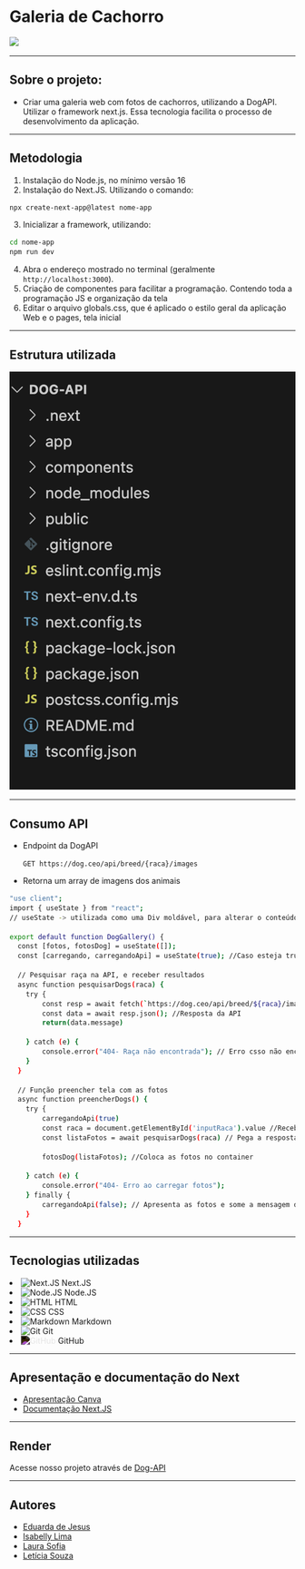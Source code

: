 # Galeria de Cachorro

![](./public/dogs.png)

---

## Sobre o projeto:
* Criar uma galeria web com fotos de cachorros, utilizando a DogAPI. Utilizar o framework next.js. Essa tecnologia facilita o processo de desenvolvimento da aplicação.

---

## Metodologia
1. Instalação do Node.js, no mínimo versão 16
2. Instalação do Next.JS. Utilizando o comando:
```bash 
npx create-next-app@latest nome-app
```
3. Inicializar a framework, utilizando:
```bash 
cd nome-app 
npm run dev
```
4. Abra o endereço mostrado no terminal (geralmente `http://localhost:3000`).
5. Criação de componentes para facilitar a programação. Contendo toda a programação JS e organização da tela
6. Editar o arquivo globals.css, que é aplicado o estilo geral da aplicação Web e o pages, tela inicial 

---

## Estrutura utilizada

![](./public/estrutura-arquivos.png)

---

## Consumo API 
* Endpoint da DogAPI

    ```GET https://dog.ceo/api/breed/{raca}/images```

* Retorna um array de imagens dos animais

```bash
"use client";
import { useState } from "react";
// useState -> utilizada como uma Div moldável, para alterar o conteúdo dentro

export default function DogGallery() {
  const [fotos, fotosDog] = useState([]);
  const [carregando, carregandoApi] = useState(true); //Caso esteja true, ele mostra a mensagem de carregando

  // Pesquisar raça na API, e receber resultados
  async function pesquisarDogs(raca) {
    try {
        const resp = await fetch(`https://dog.ceo/api/breed/${raca}/images`); // Fazer requisição API
        const data = await resp.json(); //Resposta da API
        return(data.message)
      
    } catch (e) {
        console.error("404- Raça não encontrada"); // Erro csso não encontre a raça
    }
  }

  // Função preencher tela com as fotos
  async function preencherDogs() {
    try {
        carregandoApi(true)
        const raca = document.getElementById('inputRaca').value //Recebe o valor digitado
        const listaFotos = await pesquisarDogs(raca) // Pega a resposta da API

        fotosDog(listaFotos); //Coloca as fotos no container

    } catch (e) {
        console.error("404- Erro ao carregar fotos");
    } finally {
        carregandoApi(false); // Apresenta as fotos e some a mensagem de carregando
    }
  }
  ```


---


## Tecnologias utilizadas
<li><img src="https://cdn.jsdelivr.net/gh/devicons/devicon@latest/icons/nextjs/nextjs-original.svg" height="20" alt="Next.JS"> Next.JS</li>
<li><img src="https://cdn.jsdelivr.net/gh/devicons/devicon@latest/icons/nodejs/nodejs-original.svg" height="20" alt="Node.JS"> Node.JS</li>
<li><img src="https://cdn.jsdelivr.net/gh/devicons/devicon@latest/icons/html5/html5-plain-wordmark.svg"height="20" alt="HTML"> HTML</li>
<li><img src="https://cdn.jsdelivr.net/gh/devicons/devicon/icons/css3/css3-original.svg" height="20" alt="CSS"> CSS</li>
<li><img src="https://cdn.jsdelivr.net/gh/devicons/devicon@latest/icons/markdown/markdown-original.svg" height="20" alt="Markdown"> Markdown</li>
<li><img src="https://cdn.jsdelivr.net/gh/devicons/devicon/icons/git/git-original.svg" height="20" alt="Git"> Git</li>
<li><img src="https://cdn.jsdelivr.net/gh/devicons/devicon/icons/github/github-original.svg" height="20" alt="GitHub" style="filter: invert(1)"> GitHub</li>

---

## Apresentação e documentação do Next

* [Apresentação Canva](https://www.canva.com/design/DAGwERDoaxE/j4ciSxE733dV-SqEmXg4WA/edit?utm_content=DAGwERDoaxE&utm_campaign=designshare&utm_medium=link2&utm_source=sharebutton)
* [Documentação Next.JS](https://nextjs.org/docs)

---

## Render
Acesse nosso projeto através de [Dog-API](https://dog-api-next.onrender.com) 

---


## Autores
- [Eduarda de Jesus](www.linkedin.com/in/eduarda-silva-4aa274331)
- [Isabelly Lima](https://www.linkedin.com/in/isabelly-silva-a02952322/)
- [Laura Sofia](https://www.linkedin.com/in/laura-sofia-0a5b06326/)
- [Letícia Souza](linkedin.com/in/leticia-souza-almeida-84712a2b5)


